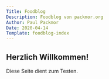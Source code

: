 ```yaml
---
Title: Foodblog
Description: Foodblog von packmor.org
Author: Paul Packmor
Date: 2020-04-14
Template: foodblog-index
---
```


## Herzlich Willkommen!
Diese Seite dient zum Testen.
